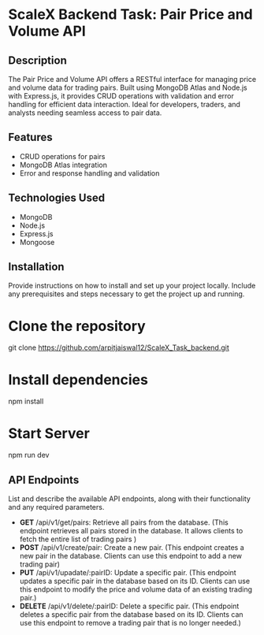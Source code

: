 # ScaleX Backend Task: Pair Price and Volume API

## Description 

The Pair Price and Volume API offers a RESTful interface for managing price and volume data for trading pairs. Built using MongoDB Atlas and Node.js with Express.js, it provides CRUD operations with validation and error handling for efficient data interaction. Ideal for developers, traders, and analysts needing seamless access to pair data.

## Features

- CRUD operations for pairs
- MongoDB Atlas integration
- Error and response handling and validation

## Technologies Used

- MongoDB
- Node.js
- Express.js
- Mongoose

## Installation
Provide instructions on how to install and set up your project locally. Include any prerequisites and steps necessary to get the project up and running.

# Clone the repository
git clone https://github.com/arpitjaiswal12/ScaleX_Task_backend.git 

# Install dependencies
npm install

# Start Server 
npm run dev

## API Endpoints
List and describe the available API endpoints, along with their functionality and any required parameters.

- **GET** /api/v1/get/pairs: Retrieve all pairs from the database. (This endpoint retrieves all pairs stored in the database. It allows clients to fetch the entire list of trading pairs )
- **POST** /api/v1/create/pair: Create a new pair. (This endpoint creates a new pair in the database. Clients can use this endpoint to add a new trading pair)
- **PUT** /api/v1/upadate/:pairID: Update a specific pair. (This endpoint updates a specific pair in the database based on its ID. Clients can use this endpoint to modify the price and volume data of an existing trading pair.)
- **DELETE** /api/v1/delete/:pairID: Delete a specific pair. (This endpoint deletes a specific pair from the database based on its ID. Clients can use this endpoint to remove a trading pair that is no longer needed.)
